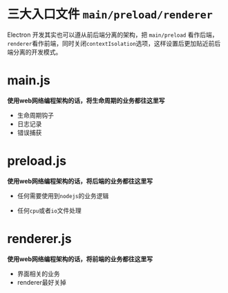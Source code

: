 # 三大入口文件 `main/preload/renderer`

Electron 开发其实也可以遵从前后端分离的架构，把 `main/preload` 看作后端，`renderer`看作前端，同时关闭`contextIsolation`选项，这样设置后更加贴近前后端分离的开发模式。



# main.js

**使用web网络编程架构的话，将生命周期的业务都往这里写**

- 生命周期钩子
- 日志记录
- 错误捕获



# preload.js

**使用web网络编程架构的话，将后端的业务都往这里写**

- 任何需要使用到`nodejs`的业务逻辑

- 任何`cpu`或者`io`文件处理

  

# renderer.js

**使用web网络编程架构的话，将前端的业务都往这里写**

- 界面相关的业务
- renderer最好关掉

